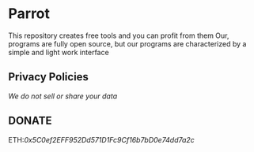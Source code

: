 # Parrot
This repository creates free tools and you can profit from them Our, programs are fully open source, but our programs are characterized by a simple and light work interface

## Privacy Policies
*We do not sell or share your data*

## DONATE 

ETH:*0x5C0ef2EFF952Dd571D1Fc9Cf16b7bD0e74dd7a2c*
